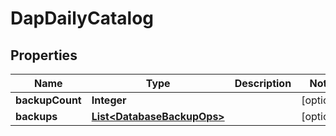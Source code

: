 

# DapDailyCatalog


## Properties

Name | Type | Description | Notes
------------ | ------------- | ------------- | -------------
**backupCount** | **Integer** |  |  [optional]
**backups** | [**List&lt;DatabaseBackupOps&gt;**](DatabaseBackupOps.md) |  |  [optional]



